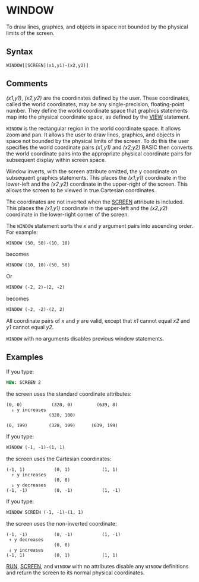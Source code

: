 # WINDOW

To draw lines, graphics, and objects in space not bounded by the physical  limits of the screen.

## Syntax

`WINDOW[[SCREEN](x1,y1)-(x2,y2)]`

## Comments

*(x1,y1)*, *(x2,y2)* are the coordinates defined by the user. These coordinates, called the world coordinates, may be any single-precision, floating-point number. They define the world coordinate space that graphics statements map into the physical coordinate space, as defined by the [VIEW](VIEW) statement.

`WINDOW` is the rectangular region in the world coordinate space. It allows zoom and pan. It allows the user to draw lines, graphics, and objects in space not bounded by the physical limits of the screen. To do this the user specifies the world coordinate pairs *(x1,y1)* and *(x2,y2)* BASIC then converts the world coordinate pairs into the appropriate physical coordinate pairs for subsequent display within screen space.

Window inverts, with the screen attribute omitted, the y coordinate on subsequent graphics statements. This places the *(x1,y1)* coordinate in the lower-left and the *(x2,y2)* coordinate in the upper-right of the screen. This allows the screen to be viewed in true Cartesian coordinates.

The coordinates are not inverted when the [SCREEN](SCREEN) attribute is included. This places the *(x1,y1)* coordinate in the upper-left and the *(x2,y2)* coordinate in the lower-right corner of the screen.

The `WINDOW` statement sorts the *x* and *y* argument pairs into ascending order. For example:

```vb
WINDOW (50, 50)-(10, 10)
```

becomes

```vb
WINDOW (10, 10)-(50, 50)
```

Or

```vb
WINDOW (-2, 2)-(2, -2)
```

becomes

```vb
WINDOW (-2, -2)-(2, 2)
```

All coordinate pairs of *x* and *y* are valid, except that *x1* cannot equal *x2* and *y1* cannot equal *y2*.

`WINDOW` with no arguments disables previous window statements.

## Examples

If you type:

```vb
NEW: SCREEN 2 
```

the screen uses the standard coordinate attributes:

```text
(0, 0)           (320, 0)         (639, 0)
  ↓ y increases
                (320, 100)

(0, 199)        (320, 199)      (639, 199)
```

If you type:

```vb
WINDOW (-1, -1)-(1, 1)
```

the screen uses the Cartesian coordinates:

```text
(-1, 1)           (0, 1)            (1, 1)
  ↑ y increases
                  (0, 0)
  ↓ y decreases
(-1, -1)          (0, -1)           (1, -1)
```

If you type:

```vb
WINDOW SCREEN (-1, -1)-(1, 1)
```

the screen uses the non-inverted coordinate:

```text
(-1, -1)          (0, -1)           (1, -1)
 ↑ y decreases
                  (0, 0)
 ↓ y increases
(-1, 1)           (0, 1)            (1, 1)
```

[RUN](RUN), [SCREEN](SCREEN), and `WINDOW` with no attributes disable any `WINDOW` definitions and return the screen to its normal physical coordinates.
